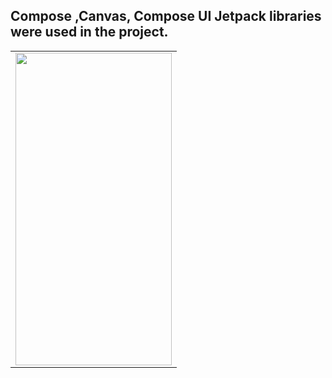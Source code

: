 ## Compose ,Canvas, Compose UI Jetpack libraries were used in the project.

<table>
   
<tr>
  <td>
<img src="https://github.com/sedanuronderr/TimerAnimationCompose/assets/56538177/8e028897-3c79-4589-991c-56d575b47dc9"  width="250" height="500">
    </td>

<tr>
 
  
 
</table>
